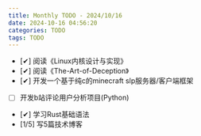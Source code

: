 ```yaml
---
title: Monthly TODO - 2024/10/16
date: 2024-10-16 04:56:20
categories: TODO
tags: TODO
---
```

- [✔] 阅读《Linux内核设计与实现》
- [✔] 阅读《The-Art-of-Deception》
- [✔] 开发一个基于纯c的minecraft slp服务器/客户端框架
- [ ] 开发b站评论用户分析项目(Python)
- [✔] 学习Rust基础语法
- [1/5] 写5篇技术博客